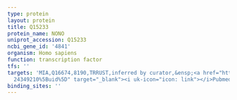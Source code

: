 ```yaml
---
type: protein
layout: protein
title: Q15233
protein_name: NONO
uniprot_accession: Q15233
ncbi_gene_id: '4841'
organism: Homo sapiens
function: transcription factor
tfs: ''
targets: 'MIA,Q16674,8190,TRRUST,inferred by curator,&ensp;<a href="https://www.ncbi.nlm.nih.gov/pubmed/?term=23672612;
  24349210%5Buid%5D" target="_blank"><i uk-icon="icon: link"></i>Pubmed</a>'
binding_sites: ''
---
```

